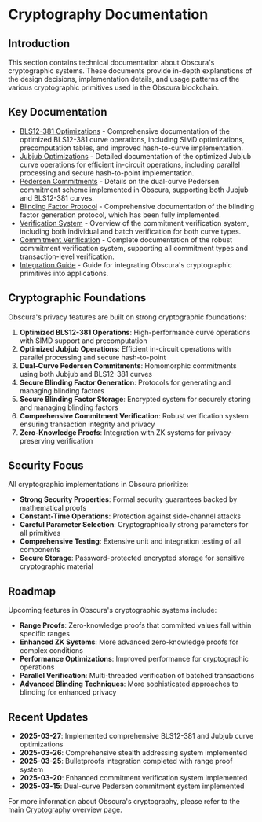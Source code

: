 # Cryptography Documentation

## Introduction

This section contains technical documentation about Obscura's cryptographic systems. These documents provide in-depth explanations of the design decisions, implementation details, and usage patterns of the various cryptographic primitives used in the Obscura blockchain.

## Key Documentation

- [BLS12-381 Optimizations](./bls12_381_optimizations.md) - Comprehensive documentation of the optimized BLS12-381 curve operations, including SIMD optimizations, precomputation tables, and improved hash-to-curve implementation.
- [Jubjub Optimizations](./jubjub_optimizations.md) - Detailed documentation of the optimized Jubjub curve operations for efficient in-circuit operations, including parallel processing and secure hash-to-point implementation.
- [Pedersen Commitments](./pedersen_commitments.md) - Details on the dual-curve Pedersen commitment scheme implemented in Obscura, supporting both Jubjub and BLS12-381 curves.
- [Blinding Factor Protocol](./blinding_protocol.md) - Comprehensive documentation of the blinding factor generation protocol, which has been fully implemented.
- [Verification System](./verification_system.md) - Overview of the commitment verification system, including both individual and batch verification for both curve types.
- [Commitment Verification](./commitment_verification.md) - Complete documentation of the robust commitment verification system, supporting all commitment types and transaction-level verification.
- [Integration Guide](./integration_guide.md) - Guide for integrating Obscura's cryptographic primitives into applications.

## Cryptographic Foundations

Obscura's privacy features are built on strong cryptographic foundations:

1. **Optimized BLS12-381 Operations**: High-performance curve operations with SIMD support and precomputation
2. **Optimized Jubjub Operations**: Efficient in-circuit operations with parallel processing and secure hash-to-point
3. **Dual-Curve Pedersen Commitments**: Homomorphic commitments using both Jubjub and BLS12-381 curves
4. **Secure Blinding Factor Generation**: Protocols for generating and managing blinding factors
5. **Secure Blinding Factor Storage**: Encrypted system for securely storing and managing blinding factors
6. **Comprehensive Commitment Verification**: Robust verification system ensuring transaction integrity and privacy
7. **Zero-Knowledge Proofs**: Integration with ZK systems for privacy-preserving verification

## Security Focus

All cryptographic implementations in Obscura prioritize:

- **Strong Security Properties**: Formal security guarantees backed by mathematical proofs
- **Constant-Time Operations**: Protection against side-channel attacks
- **Careful Parameter Selection**: Cryptographically strong parameters for all primitives
- **Comprehensive Testing**: Extensive unit and integration testing of all components
- **Secure Storage**: Password-protected encrypted storage for sensitive cryptographic material

## Roadmap

Upcoming features in Obscura's cryptographic systems include:

- **Range Proofs**: Zero-knowledge proofs that committed values fall within specific ranges
- **Enhanced ZK Systems**: More advanced zero-knowledge proofs for complex conditions
- **Performance Optimizations**: Improved performance for cryptographic operations
- **Parallel Verification**: Multi-threaded verification of batched transactions
- **Advanced Blinding Techniques**: More sophisticated approaches to blinding for enhanced privacy

## Recent Updates

- **2025-03-27**: Implemented comprehensive BLS12-381 and Jubjub curve optimizations
- **2025-03-26**: Comprehensive stealth addressing system implemented
- **2025-03-25**: Bulletproofs integration completed with range proof system
- **2025-03-20**: Enhanced commitment verification system implemented
- **2025-03-15**: Dual-curve Pedersen commitment system implemented

For more information about Obscura's cryptography, please refer to the main [Cryptography](../cryptography.md) overview page. 